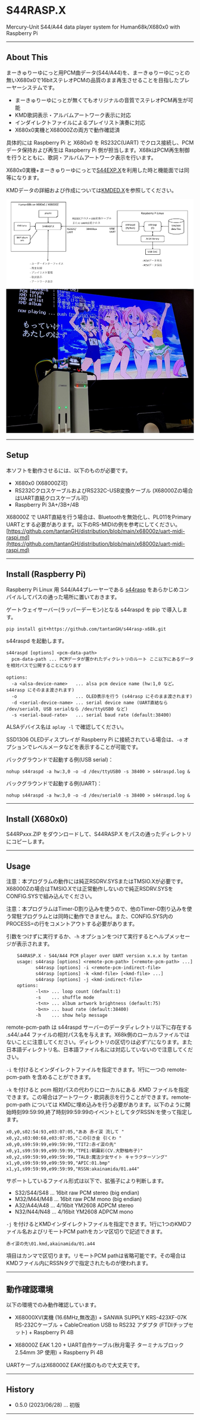 # S44RASP.X

Mercury-Unit S44/A44 data player system for Human68k/X680x0 with Raspberry Pi

---

## About This

まーきゅりーゆにっと用PCM曲データ(S44/A44)を、まーきゅりーゆにっとの無いX680x0で16bitステレオPCMの品質のまま再生させることを目指したプレーヤーシステムです。

- まーきゅりーゆにっとが無くてもオリジナルの音質でステレオPCM再生が可能
- KMD歌詞表示・アルバムアートワーク表示に対応
- インダイレクトファイルによるプレイリスト演奏に対応
- X680x0実機とX68000Zの両方で動作確認済

具体的には Raspberry Pi と X680x0 を RS232C(UART) でクロス接続し、PCMデータ保持および再生は Raspberry Pi 側が担当します。X68kはPCM再生制御を行うとともに、歌詞・アルバムアートワーク表示を行います。


X680x0実機+まーきゅりーゆにっとで[S44EXP.X](https://github.com/tantanGH/s44exp)を利用した時と機能面では同等になります。

KMDデータの詳細および作成については[KMDED.X](https://github.com/tantanGH/kmded)を参照してください。

<img src='images/s44rasp-x68k.png'/>

<br/>

<img src='images/s44rasp-x68k-2.jpg'/>

---

## Setup

本ソフトを動作させるには、以下のものが必要です。

* X680x0 (X68000Z可)
* RS232CクロスケーブルおよびRS232C-USB変換ケーブル (X68000Zの場合はUART直結クロスケーブル可)
* Raspberry Pi 3A+/3B+/4B

X68000Z で UART直結を行う場合は、Bluetoothを無効化し、PL011をPrimary UARTとする必要があります。以下のRS-MIDIの例を参考にしてください。
[https://github.com/tantanGH/distribution/blob/main/x68000z/uart-midi-raspi.md](https://github.com/tantanGH/distribution/blob/main/x68000z/uart-midi-raspi.md)

---

## Install (Raspberry Pi)

Raspberry Pi Linux 用 S44/A44プレーヤーである [s44rasp](https://github.com/tantanGH/s44rasp) をあらかじめコンパイルしてパスの通った場所に置いておきます。

ゲートウェイサーバー(ラッパーデーモン)となる s44raspd を pip で導入します。

    pip install git+https://github.com/tantanGH/s44rasp-x68k.git

s44raspd を起動します。

    s44raspd [options] <pcm-data-path>
      pcm-data-path ... PCMデータが置かれたディクレトリのルート ここ以下にあるデータを相対パスで公開することになります

    options:
      -a <alsa-device-name>   ... alsa pcm device name (hw:1,0 など。s44rasp にそのまま渡されます)
      -o                      ... OLED表示を行う (s44rasp にそのまま渡されます)
      -d <serial-device-name> ... serial device name (UART直結なら /dev/serial0, USB serialなら /dev/ttyUSB0 など)
      -s <serial-baud-rate>   ... serial baud rate (default:38400)

ALSAデバイス名は `aplay -l` で確認してください。

SSD1306 OLEDディスプレイが Raspberry Pi に接続されている場合は、`-o` オプションでレベルメータなどを表示することが可能です。

バックグラウンドで起動する例(USB serial)：

    nohup s44raspd -a hw:3,0 -o -d /dev/ttyUSB0 -s 38400 > s44raspd.log &

バックグラウンドで起動する例(UART)：

    nohup s44raspd -a hw:3,0 -o -d /dev/serial0 -s 38400 > s44raspd.log &

---

## Install (X680x0)

S44RPxxx.ZIP をダウンロードして、S44RASP.X をパスの通ったディレクトリにコピーします。


---

## Usage

注意：本プログラムの動作には純正RSDRV.SYSまたはTMSIO.Xが必要です。X68000Zの場合はTMSIO.Xでは正常動作しないので純正RSDRV.SYSをCONFIG.SYSで組み込んでください。

注意：本プログラムはTimer-D割り込みを使うので、他のTimer-D割り込みを使う常駐プログラムとは同時に動作できません。また、CONFIG.SYS内のPROCESS=の行をコメントアウトする必要があります。

引数をつけずに実行するか、`-h` オプションをつけて実行するとヘルプメッセージが表示されます。

        S44RASP.X - S44/A44 PCM player over UART version x.x.x by tantan
        usage: s44rasp [options] <remote-pcm-path> [<remote-pcm-path> ...]
               s44rasp [options] -i <remote-pcm-indirect-file>
               s44rasp [options] -k <kmd-file> [<kmd-file> ...]
               s44rasp [options] -j <kmd-indirect-file>
        options:
               -l<n> ... loop count (default:1)
               -s    ... shuffle mode
               -t<n> ... album artwork brightness (default:75)
               -b<n> ... baud rate (default:38400)
               -h    ... show help message

remote-pcm-path は s44raspd サーバーのデータディレクトリ以下に存在する .s44/.a44 ファイルの相対パス名を与えます。X68k側のローカルファイルではないことに注意してください。ディレクトリの区切りは必ず'/'になります。また日本語ディレクトリ名、日本語ファイル名には対応していないので注意してください。

`-i` を付けるとインダイレクトファイルを指定できます。1行に一つの remote-pcm-path を含めることができます。

`-k` を付けると pcm 相対パスの代わりにローカルにある .KMD ファイルを指定できます。この場合はアートワーク・歌詞表示を行うことができます。remote-pcm-path については KMDに埋め込みを行う必要があります。以下のように開始時刻99:59:99,終了時刻99:59:99のイベントとしてタグRSSN:を使って指定します。

    x0,y0,s02:54:93,e03:07:05,"ああ 赤イ涙 流して "
    x0,y2,s03:00:68,e03:07:05,"この引き金 引くわ "
    x0,y0,s99:59:99,e99:59:99,"TIT2:赤イ涙の先"
    x0,y1,s99:59:99,e99:59:99,"TPE1:朝霧彩(CV.大野柚布子)"
    x0,y2,s99:59:99,e99:59:99,"TALB:魔法少女サイト キャラクターソング"
    x1,y0,s99:59:99,e99:59:99,"APIC:01.bmp"
    x1,y1,s99:59:99,e99:59:99,"RSSN:akainamida/01.a44"

サポートしているファイル形式は以下で、拡張子により判断します。

- S32/S44/S48 ... 16bit raw PCM stereo (big endian)
- M32/M44/M48 ... 16bit raw PCM mono (big endian)
- A32/A44/A48 ... 4/16bit YM2608 ADPCM stereo
- N32/N44/N48 ... 4/16bit YM2608 ADPCM mono

`-j` を付けるとKMDインダイレクトファイルを指定できます。1行に1つのKMDファイル名およびリモートPCM pathをカンマ区切りで記述できます。

    赤イ涙の先\01.kmd,akainamida/01.a44

項目はカンマで区切ります。リモートPCM pathは省略可能です。その場合はKMDファイル内にRSSNタグで指定されたものが使われます。

---

## 動作確認環境

以下の環境でのみ動作確認しています。

* X68000XVI実機 (16.6MHz,無改造) + SANWA SUPPLY KRS-423XF-07K RS-232Cケーブル + CableCreation USB to RS232 アダプタ (FTDIチップセット) + Raspberry Pi 4B

* X68000Z EAK 1.20 + UART自作ケーブル(秋月電子 ターミナルブロック 2.54mm 3P 使用) + Raspberry Pi 4B

UARTケーブルはX68000Z EAK付属のもので大丈夫です。

---

## History

* 0.5.0 (2023/06/28) ... 初版

---
